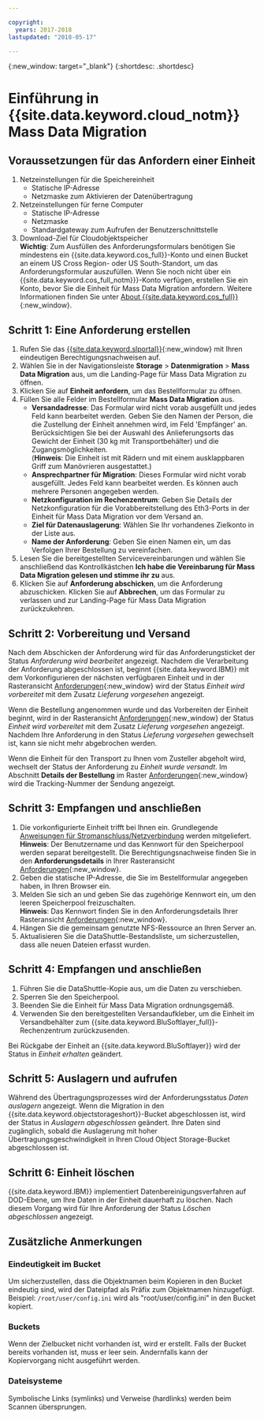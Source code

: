 ```yaml
---

copyright:
  years: 2017-2018
lastupdated: "2018-05-17"

---
```

{:new_window: target="_blank"}
{:shortdesc: .shortdesc}

# Einführung in {{site.data.keyword.cloud_notm}} Mass Data Migration

## Voraussetzungen für das Anfordern einer Einheit

1. Netzeinstellungen für die Speichereinheit
   - Statische IP-Adresse
   - Netzmaske zum Aktivieren der Datenübertragung
2. Netzeinstellungen für ferne Computer
   - Statische IP-Adresse
   - Netzmaske 
   - Standardgateway zum Aufrufen der Benutzerschnittstelle
3. Download-Ziel für Cloudobjektspeicher <br/>
   **Wichtig**: Zum Ausfüllen des Anforderungsformulars benötigen Sie mindestens ein {{site.data.keyword.cos_full}}-Konto und einen Bucket an einem US Cross Region- oder US South-Standort, um das Anforderungsformular auszufüllen. Wenn Sie noch nicht über ein {{site.data.keyword.cos_full_notm}}}-Konto verfügen, erstellen Sie ein Konto, bevor Sie die Einheit für Mass Data Migration anfordern. Weitere Informationen finden Sie unter [About {{site.data.keyword.cos_full}}](https://console.bluemix.net/docs/services/cloud-object-storage/about-cos.html){:new_window}.

## Schritt 1: Eine Anforderung erstellen

1. Rufen Sie das [{{site.data.keyword.slportal}}](https://control.softlayer.com/){:new_window} mit Ihren eindeutigen Berechtigungsnachweisen auf.
2. Wählen Sie in der Navigationsleiste **Storage** > **Datenmigration** > **Mass Data Migration** aus, um die Landing-Page für Mass Data Migration zu öffnen.
3. Klicken Sie auf **Einheit anfordern**, um das Bestellformular zu öffnen.
4. Füllen Sie alle Felder im Bestellformular **Mass Data Migration** aus.
   - **Versandadresse**: Das Formular wird nicht vorab ausgefüllt und jedes Feld kann bearbeitet werden. Geben Sie den Namen der Person, die die Zustellung der Einheit annehmen wird, im Feld 'Empfänger' an. Berücksichtigen Sie bei der Auswahl des Anlieferungsorts das Gewicht der Einheit (30 kg mit Transportbehälter) und die Zugangsmöglichkeiten. <br/> (**Hinweis**: Die Einheit ist mit Rädern und mit einem ausklappbaren Griff zum Manövrieren ausgestattet.)
   - **Ansprechpartner für Migration**: Dieses Formular wird nicht vorab ausgefüllt. Jedes Feld kann bearbeitet werden. Es können auch mehrere Personen angegeben werden. 
   - **Netzkonfiguration im Rechenzentrum**: Geben Sie Details der Netzkonfiguration für die Vorabbereitstellung des Eth3-Ports in der Einheit für Mass Data Migration vor dem Versand an.
   - **Ziel für Datenauslagerung**: Wählen Sie Ihr vorhandenes Zielkonto in der Liste aus.
   - **Name der Anforderung**: Geben Sie einen Namen ein, um das Verfolgen Ihrer Bestellung zu vereinfachen.
5. Lesen Sie die bereitgestellten Servicevereinbarungen und wählen Sie anschließend das Kontrollkästchen **Ich habe die Vereinbarung für Mass Data Migration gelesen und stimme ihr zu** aus.
6. Klicken Sie auf **Anforderung abschicken**, um die Anforderung abzuschicken. Klicken Sie auf **Abbrechen**, um das Formular zu verlassen und zur Landing-Page für Mass Data Migration zurückzukehren.


## Schritt 2: Vorbereitung und Versand

Nach dem Abschicken der Anforderung wird für das Anforderungsticket der Status *Anforderung wird bearbeitet* angezeigt. Nachdem die Verarbeitung der Anforderung abgeschlossen ist, beginnt {{site.data.keyword.IBM}} mit dem Vorkonfigurieren der nächsten verfügbaren Einheit und in der Rasteransicht [Anforderungen](https://control.softlayer.com/storage/mdms){:new_window} wird der Status *Einheit wird vorbereitet* mit dem Zusatz *Lieferung vorgesehen* angezeigt.

Wenn die Bestellung angenommen wurde und das Vorbereiten der Einheit beginnt, wird in der Rasteransicht [Anforderungen](https://control.softlayer.com/storage/mdms){:new_window} der Status *Einheit wird vorbereitet* mit dem Zusatz *Lieferung vorgesehen* angezeigt. Nachdem Ihre Anforderung in den Status *Lieferung vorgesehen* gewechselt ist, kann sie nicht mehr abgebrochen werden. 

Wenn die Einheit für den Transport zu Ihnen vom Zusteller abgeholt wird, wechselt der Status der Anforderung zu *Einheit wurde versandt*. Im Abschnitt **Details der Bestellung** im Raster [Anforderungen](https://control.softlayer.com/storage/mdms){:new_window} wird die Tracking-Nummer der Sendung angezeigt.


## Schritt 3: Empfangen und anschließen

1. Die vorkonfigurierte Einheit trifft bei Ihnen ein. Grundlegende [Anweisungen für Stromanschluss/Netzverbindung](user-instructions.html) werden mitgeliefert. <br/>
  **Hinweis**: Der Benutzername und das Kennwort für den Speicherpool werden separat bereitgestellt. Die Berechtigungsnachweise finden Sie in den **Anforderungsdetails** in Ihrer Rasteransicht [Anforderungen](https://control.softlayer.com/storage/mdms){:new_window}.
2. Geben die statische IP-Adresse, die Sie im Bestellformular angegeben haben, in Ihren Browser ein.
3. Melden Sie sich an und geben Sie das zugehörige Kennwort ein, um den leeren Speicherpool freizuschalten. <br/>
   **Hinweis**: Das Kennwort finden Sie in den Anforderungsdetails Ihrer Rasteransicht [Anforderungen](https://control.softlayer.com/storage/mdms){:new_window}.
4. Hängen Sie die gemeinsam genutzte NFS-Ressource an Ihren Server an.
5. Aktualisieren Sie die DataShuttle-Bestandsliste, um sicherzustellen, dass alle neuen Dateien erfasst wurden.

## Schritt 4: Empfangen und anschließen
1. Führen Sie die DataShuttle-Kopie aus, um die Daten zu verschieben.
2. Sperren Sie den Speicherpool.
3. Beenden Sie die Einheit für Mass Data Migration ordnungsgemäß.
4. Verwenden Sie den bereitgestellten Versandaufkleber, um die Einheit im Versandbehälter zum {{site.data.keyword.BluSoftlayer_full}}-Rechenzentrum zurückzusenden.

Bei Rückgabe der Einheit an {{site.data.keyword.BluSoftlayer}} wird der Status in *Einheit erhalten* geändert. 

## Schritt 5: Auslagern und aufrufen

Während des Übertragungsprozesses wird der Anforderungsstatus *Daten auslagern* angezeigt. Wenn die Migration in den {{site.data.keyword.objectstorageshort}}-Bucket abgeschlossen ist, wird der Status in *Auslagern abgeschlossen* geändert. Ihre Daten sind zugänglich, sobald die Auslagerung mit hoher Übertragungsgeschwindigkeit in Ihren Cloud Object Storage-Bucket abgeschlossen ist.

## Schritt 6: Einheit löschen

{{site.data.keyword.IBM}} implementiert Datenbereinigungsverfahren auf DOD-Ebene, um Ihre Daten in der Einheit dauerhaft zu löschen. Nach diesem Vorgang wird für Ihre Anforderung der Status *Löschen abgeschlossen* angezeigt.

## Zusätzliche Anmerkungen

### Eindeutigkeit im Bucket

Um sicherzustellen, dass die Objektnamen beim Kopieren in den Bucket eindeutig sind, wird der Dateipfad als Präfix zum Objektnamen hinzugefügt. Beispiel: `/root/user/config.ini` wird als "root/user/config.ini" in den Bucket kopiert.

### Buckets

Wenn der Zielbucket nicht vorhanden ist, wird er erstellt. Falls der Bucket bereits vorhanden ist, muss er leer sein. Andernfalls kann der Kopiervorgang nicht ausgeführt werden.  

### Dateisysteme

Symbolische Links (symlinks) und Verweise (hardlinks) werden beim Scannen übersprungen.

